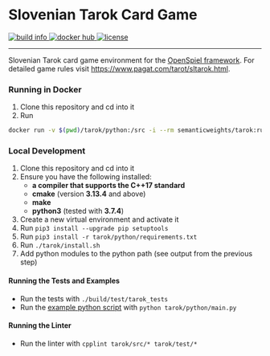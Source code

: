 # Slovenian Tarok Card Game
<a href="https://circleci.com/gh/semanticweights/tarok">
  <img src="https://img.shields.io/circleci/build/github/semanticweights/tarok?style=flat-square" alt="build info"/>
</a>
<a href="https://hub.docker.com/repository/docker/semanticweights/tarok/tags">
  <img src="https://img.shields.io/docker/pulls/semanticweights/tarok?color=ff69b4&style=flat-square" alt="docker hub"/>
</a>
<a href="https://github.com/semanticweights/tarok/blob/master/LICENSE">
  <img src="https://img.shields.io/github/license/semanticweights/tarok?color=blue&style=flat-square" alt="license"/>
</a>

---

Slovenian Tarok card game environment for the [OpenSpiel framework](https://github.com/deepmind/open_spiel). For detailed game rules visit https://www.pagat.com/tarot/sltarok.html.

### Running in Docker
1. Clone this repository and cd into it
2. Run
```bash
docker run -v $(pwd)/tarok/python:/src -i --rm semanticweights/tarok:run-5dd69a1 python3 /src/main.py
```

### Local Development
1. Clone this repository and cd into it
2. Ensure you have the following installed:
    - **a compiler that supports the C++17 standard**
    - **cmake** (version **3.13.4** and above)
    - **make**
    - **python3** (tested with **3.7.4**)
3. Create a new virtual environment and activate it
4. Run `pip3 install --upgrade pip setuptools`
5. Run `pip3 install -r tarok/python/requirements.txt`
6. Run `./tarok/install.sh`
7. Add python modules to the python path (see output from the previous step)

#### Running the Tests and Examples
- Run the tests with `./build/test/tarok_tests`
- Run the [example python script](tarok/python/main.py) with `python tarok/python/main.py`

#### Running the Linter
- Run the linter with `cpplint tarok/src/* tarok/test/*`
